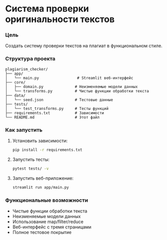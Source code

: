 # Система проверки оригинальности текстов

### Цель
Создать систему проверки текстов на плагиат в функциональном стиле.

### Структура проекта
```
plagiarism_checker/
├── app/
│   └── main.py                 # Streamlit веб-интерфейс
├── core/
│   ├── domain.py              # Неизменяемые модели данных
│   └── transforms.py          # Чистые функции обработки текста
├── data/
│   └── seed.json              # Тестовые данные
├── tests/
│   └── test_transforms.py     # Тесты функций
├── requirements.txt           # Зависимости
└── README.md                  # Этот файл
```

### Как запустить

1. Установить зависимости:
   ```bash
   pip install -r requirements.txt
   ```

2. Запустить тесты:
   ```bash
   pytest tests/ -v
   ```

3. Запустить веб-приложение:
   ```bash
   streamlit run app/main.py
   ```

### Функциональные возможности
- Чистые функции обработки текста
- Неизменяемые модели данных
- Использование map/filter/reduce
- Веб-интерфейс с тремя страницами
- Полное тестовое покрытие
